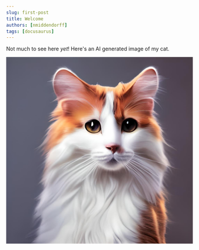 ```yaml
---
slug: first-post
title: Welcome
authors: [nmiddendorff]
tags: [docusaurus]
---
```


Not much to see here _yet_! Here's an AI generated image of my cat.

![Docusaurus Plushie](./cece-ai-gen.png)
